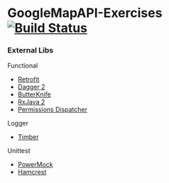 # GoogleMapAPI-Exercises [![Build Status](https://travis-ci.org/T-Jedsada/GoogleMapAPI-Exercises.svg?branch=master)](https://travis-ci.org/T-Jedsada/GoogleMapAPI-Exercises)

### External Libs

Functional
 - [Retrofit](https://github.com/square/retrofit)
 - [Dagger 2](https://github.com/google/dagger)
 - [ButterKnife](https://github.com/JakeWharton/butterknife)
 - [RxJava 2](https://github.com/ReactiveX/RxJava)
 - [Permissions Dispatcher](https://github.com/hotchemi/PermissionsDispatcher)

Logger
 - [Timber](https://github.com/JakeWharton/timber)

Unittest
 - [PowerMock](https://github.com/powermock/powermock)
 - [Hamcrest](https://github.com/hamcrest)